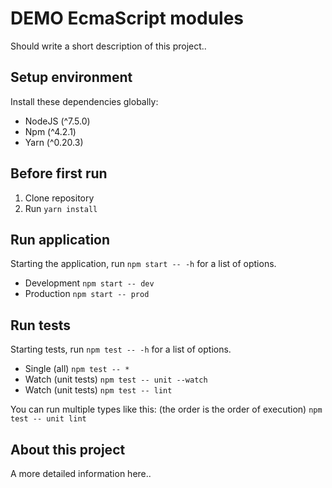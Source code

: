 # DEMO EcmaScript modules
Should write a short description of this project..

## Setup environment
Install these dependencies globally:

- NodeJS (^7.5.0)
- Npm (^4.2.1)
- Yarn (^0.20.3)

## Before first run
1. Clone repository
2. Run `yarn install`

## Run application
Starting the application, run `npm start -- -h` for a list of options.

- Development
  `npm start -- dev`
- Production
  `npm start -- prod`

## Run tests
Starting tests, run `npm test -- -h` for a list of options.

- Single (all)
  `npm test -- *`
- Watch (unit tests)
  `npm test -- unit --watch`
- Watch (unit tests)
  `npm test -- lint`

You can run multiple types like this: (the order is the order of execution)
`npm test -- unit lint`

## About this project

A more detailed information here..
